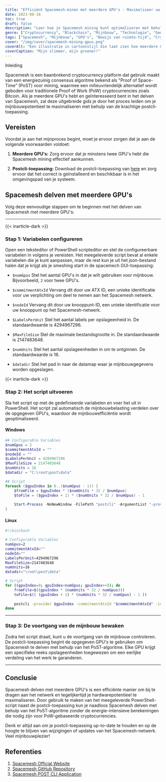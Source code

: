 ```yaml
---
title: "Efficiënt Spacemesh-minen met meerdere GPU's - Maximaliseer uw beloning"
date: 2023-08-18
toc: true
draft: false
description: "Leer hoe je Spacemesh mining kunt optimaliseren met behulp van meerdere GPU's met het milieuvriendelijke PoST-algoritme en maximaliseer je beloningen."
genre: ["Cryptocurrency", "Blockchain", "Mijnbouw", "Technologie", "Gedecentraliseerd", "GPU-mijnbouw", "Bewijs van ruimte-tijd", "Milieuvriendelijk", "Cryptotips", "Digitale activa"]
tags: ["Spacemesh", "Mijnbouw", "GPU's", "Bewijs van ruimte-tijd", "Cryptocurrency", "Blockchain", "Milieuvriendelijk", "Gedecentraliseerd", "PoST-algoritme", "Mijngids", "Cryptotips", "Beloningen", "Optimalisatie", "Energiezuinig", "GPU-mijnbouw", "Digitale activa", "Technologie", "Decentralisatie", "Bewijs van ruimte", "Ruimte-tijd mijnbouw", "Mijnefficiëntie maximaliseren", "Milieuvriendelijke cryptocurrency", "Spacemesh netwerk", "GPU Mijnbouw Opstelling", "Mijnen met meerdere GPU's", "Gedecentraliseerde blockchain-mijnbouw", "Crypto mijnbouw tips", "Efficiënte GPU-mijnbouw", "Bewijs van ruimte-tijd-algoritme", "Beloningen voor cryptocurrency"]
cover: "/img/cover/spacemesh-mining-gpus.png"
coverAlt: "Een illustratie in cartoonstijl die laat zien hoe meerdere GPU's samenwerken om Spacemesh te ontginnen."
coverCaption: "Mijn slimmer, mijn groener!"
---
```

 Inleiding

Spacemesh is een baanbrekend cryptocurrency platform dat gebruik maakt van een energiezuinig consensus algoritme bekend als "Proof of Space-Time" (PoST) voor mining, waarmee een milieuvriendelijk alternatief wordt geboden voor traditionele Proof of Work (PoW) cryptocurrencies zoals Bitcoin. Als je meerdere GPU's hebt en geïnteresseerd bent in het delven van Spacemesh, zal deze uitgebreide gids je door het proces leiden om je mijnbouwpotentieel te maximaliseren met behulp van de krachtige postcli-toepassing.

## Vereisten

Voordat je aan het mijnproces begint, moet je ervoor zorgen dat je aan de volgende voorwaarden voldoet:

1. **Meerdere GPU's:** Zorg ervoor dat je minstens twee GPU's hebt die Spacemesh mining effectief aankunnen.

2. **Postcli-toepassing:** Download de postcli-toepassing van [here](https://github.com/spacemeshos/post/) en zorg ervoor dat het correct is geïnstalleerd en beschikbaar is in het omgevingspad van je systeem.

## Spacemesh delven met meerdere GPU's

Volg deze eenvoudige stappen om te beginnen met het delven van Spacemesh met meerdere GPU's:

______

{{< inarticle-dark >}}

### Stap 1: Variabelen configureren

Open een teksteditor of PowerShell scripteditor en stel de configureerbare variabelen in volgens je vereisten.
Het meegeleverde script bevat al enkele variabelen die je kunt aanpassen, maar de rest kun je uit het json-bestand halen dat je krijgt als je smeshing start in de spacemech GUI-toepassing:

- `$numGpus` Stel het aantal GPU's in dat je wilt gebruiken voor mijnbouw. Bijvoorbeeld, `2` voor twee GPU's.

- `$commitmentAtxId` Vervang dit door uw ATX ID, een unieke identificatie voor uw verplichting om deel te nemen aan het Spacemesh netwerk.

- `$nodeId` Vervang dit door uw knooppunt-ID, een unieke identificatie voor uw knooppunt op het Spacemesh-netwerk.

- `$LabelsPerUnit` Stel het aantal labels per opslageenheid in. De standaardwaarde is 4294967296.

- `$MaxFileSize` Stel de maximale bestandsgrootte in. De standaardwaarde is 2147483648.

- `$numUnits` Stel het aantal opslageenheden in om te ontginnen. De standaardwaarde is 16.

- `$datadir` Stel het pad in naar de datamap waar je mijnbouwgegevens worden opgeslagen.

{{< inarticle-dark >}}

### Stap 2: Het script uitvoeren

Sla het script op met de gedefinieerde variabelen en voer het uit in PowerShell. Het script zal automatisch de mijnbouwbelasting verdelen over de opgegeven GPU's, waardoor de mijnbouwefficiëntie wordt geoptimaliseerd.

#### Windows

```powershell
## Configurable Variables
$numGpus = 2
$commitmentAtxId = ""
$nodeId = ""
$LabelsPerUnit = 4294967296
$MaxFileSize = 2147483648
$numUnits = 16
$datadir = "C:\root\post\data"

## Script
foreach ($gpuIndex in 0..($numGpus - 1)) {
    $fromFile = $gpuIndex * ($numUnits * 32 / $numGpus)
    $toFile = ($gpuIndex + 1) * ($numUnits * 32 / $numGpus) - 1
    
    Start-Process -NoNewWindow -FilePath "postcli" -ArgumentList "-provider $gpuIndex", "-commitmentAtxId", $commitmentAtxId, "-id", $nodeId, "-labelsPerUnit", $LabelsPerUnit, "-maxFileSize", $MaxFileSize , "-numUnits", $numUnits, "-datadir", $datadir, "-fromFile", $fromFile, "-toFile", $toFile
}
```

#### Linux
```bash
#!/bin/bash

# Configurable Variables
numGpus=2
commitmentAtxId=""
nodeId=""
LabelsPerUnit=4294967296
MaxFileSize=2147483648
numUnits=16
datadir="\root\post\data"

# Script
for ((gpuIndex=0; gpuIndex<numGpus; gpuIndex++)); do
    fromFile=$((gpuIndex * (numUnits * 32 / numGpus)))
    toFile=$(( (gpuIndex + 1) * (numUnits * 32 / numGpus) - 1 ))
    
    postcli -provider $gpuIndex -commitmentAtxId "$commitmentAtxId" -id "$nodeId" -labelsPerUnit $LabelsPerUnit -maxFileSize $MaxFileSize -numUnits $numUnits -datadir "$datadir" -fromFile $fromFile -toFile $toFile &
done
```
______

### Stap 3: De voortgang van de mijnbouw bewaken

Zodra het script draait, kunt u de voortgang van de mijnbouw controleren. De postcli-toepassing begint de opgegeven GPU's te gebruiken om Spacemesh te delven met behulp van het PoST-algoritme. Elke GPU krijgt een specifieke reeks opslageenheden toegewezen om een eerlijke verdeling van het werk te garanderen.

______

## Conclusie

Spacemesh delven met meerdere GPU's is een efficiënte manier om bij te dragen aan het netwerk en tegelijkertijd je hardwarepotentieel te maximaliseren. Door gebruik te maken van het meegeleverde PowerShell-script naast de postcli-toepassing kun je naadloos Spacemesh delven met behulp van het PoST-algoritme zonder de energie-intensieve berekeningen die nodig zijn voor PoW-gebaseerde cryptocurrencies.

Denk er altijd aan om je postcli-toepassing up-to-date te houden en op de hoogte te blijven van wijzigingen of updates van het Spacemesh-netwerk. Veel mijnbouwplezier!

## Referenties

1. [Spacemesh Official Website](https://spacemesh.io/)
2. [Spacemesh GitHub Repository](https://github.com/spacemeshos/)
3. [Spacemesh POST CLI Application](https://github.com/spacemeshos/post)
